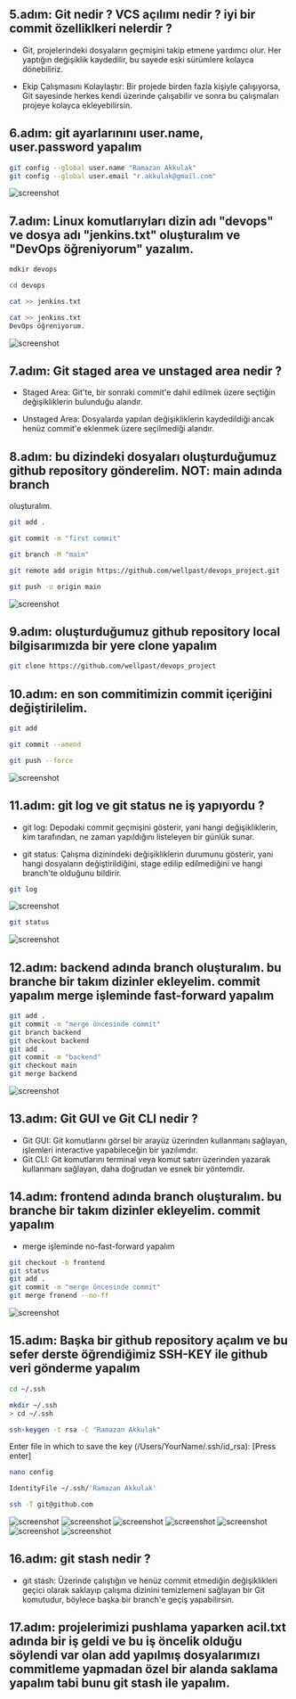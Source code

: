 ## 5.adım: Git nedir ? VCS açılımı nedir ? iyi bir commit özelliklkeri nelerdir ?

- Git, projelerindeki dosyaların geçmişini takip etmene yardımcı olur. Her yaptığın değişiklik kaydedilir, bu sayede eski sürümlere kolayca dönebiliriz.

- Ekip Çalışmasını Kolaylaştır: Bir projede birden fazla kişiyle çalışıyorsa, Git sayesinde herkes kendi üzerinde çalışabilir ve sonra bu çalışmaları projeye kolayca ekleyebilirsin.


## 6.adım: git ayarlarınını user.name, user.password yapalım

```bash
git config --global user.name "Ramazan Akkulak"
git config --global user.email "r.akkulak@gmail.com"
```

![screenshot](images/gitconfig.png)


## 7.adım: Linux komutlarıyları dizin adı "devops" ve dosya adı "jenkins.txt" oluşturalım ve "DevOps öğreniyorum" yazalım.

```bash
mdkir devops
```

```bash
cd devops
```

```bash
cat >> jenkins.txt
```

```bash
cat >> jenkins.txt
DevOps öğreniyorum.
```

![screenshot](images/p1.png)


## 7.adım: Git staged area ve unstaged area nedir ?

- Staged Area: Git'te, bir sonraki commit'e dahil edilmek üzere seçtiğin değişikliklerin bulunduğu alandır.

- Unstaged Area: Dosyalarda yapılan değişikliklerin kaydedildiği ancak henüz commit'e eklenmek üzere seçilmediği alandır.

## 8.adım: bu dizindeki dosyaları oluşturduğumuz github repository gönderelim. NOT: main adında branch
oluşturalım.

```bash
git add .
```

```bash
git commit -m "first commit"
```

```bash
git branch -M "main"
```

```bash
git remote add origin https://github.com/wellpast/devops_project.git
```
```bash
git push -u origin main
```
![screenshot](images/p2.png)


## 9.adım: oluşturduğumuz github repository local bilgisarımızda bir yere clone yapalım

```bash
git clone https://github.com/wellpast/devops_project
```

## 10.adım: en son commitimizin commit içeriğini değiştirilelim.

```bash
git add
```

```bash
git commit --amend
```

```bash
git push --force
```
![screenshot](images/p3.png)


## 11.adım: git log ve git status ne iş yapıyordu ?

- git log: Depodaki commit geçmişini gösterir, yani hangi değişikliklerin, kim tarafından, ne zaman yapıldığını listeleyen bir günlük sunar.

- git status: Çalışma dizinindeki değişikliklerin durumunu gösterir, yani hangi dosyaların değiştirildiğini, stage edilip edilmediğini ve hangi branch'te olduğunu bildirir.

```bash
git log
```
![screenshot](images/p4.png)

```bash
git status
```
![screenshot](images/p5.png)

## 12.adım: backend adında branch oluşturalım. bu branche bir takım dizinler ekleyelim. commit yapalım merge işleminde fast-forward yapalım 

```bash
git add .
git commit -m "merge öncesinde commit"
git branch backend
git checkout backend
git add .
git commit -m "backend"
git checkout main
git merge backend
```
![screenshot](images/p6.png)

##  13.adım: Git GUI ve Git CLI nedir ? 

- Git GUI: Git komutlarını görsel bir arayüz üzerinden kullanmanı sağlayan, işlemleri interactive yapabileceğin bir yazılımdır.
- Git CLI: Git komutlarını terminal veya komut satırı üzerinden yazarak kullanmanı sağlayan, daha doğrudan ve esnek bir yöntemdir.

## 14.adım: frontend adında branch oluşturalım. bu branche bir takım dizinler ekleyelim. commit yapalım 

- merge işleminde no-fast-forward yapalım 


```bash
git checkout -b frontend
git status
git add .
git commit -m "merge öncesinde commit"
git merge fronend --no-ff
```

![screenshot](images/p7.png)

## 15.adım: Başka bir github repository açalım ve bu sefer derste öğrendiğimiz SSH-KEY ile github veri gönderme yapalım


```bash
cd ~/.ssh
```

```bash
mkdir ~/.ssh
> cd ~/.ssh
```

```bash
ssh-keygen -t rsa -C "Ramazan Akkulak"
```

Enter file in which to save the key (/Users/YourName/.ssh/id_rsa): [Press enter]

```bash
nano config
```

```bash
IdentityFile ~/.ssh/'Ramazan Akkulak'
```

```bash
ssh -T git@github.com 
```

![screenshot](images/p8.png)
![screenshot](images/p9.png)
![screenshot](images/p10.png)
![screenshot](images/p11.png)
![screenshot](images/p12.png)
![screenshot](images/p13.png)
![screenshot](images/p14.png)


## 16.adım: git stash nedir ?

- git stash: Üzerinde çalıştığın ve henüz commit etmediğin değişiklikleri geçici olarak saklayıp çalışma dizinini temizlemeni sağlayan bir Git komutudur, böylece başka bir branch'e geçiş yapabilirsin.

## 17.adım: projelerimizi pushlama yaparken acil.txt adında bir iş geldi ve bu iş öncelik olduğu söylendi var olan add yapılmış dosyalarımızı commitleme yapmadan özel bir alanda saklama yapalım tabi bunu git stash ile yapalım.
